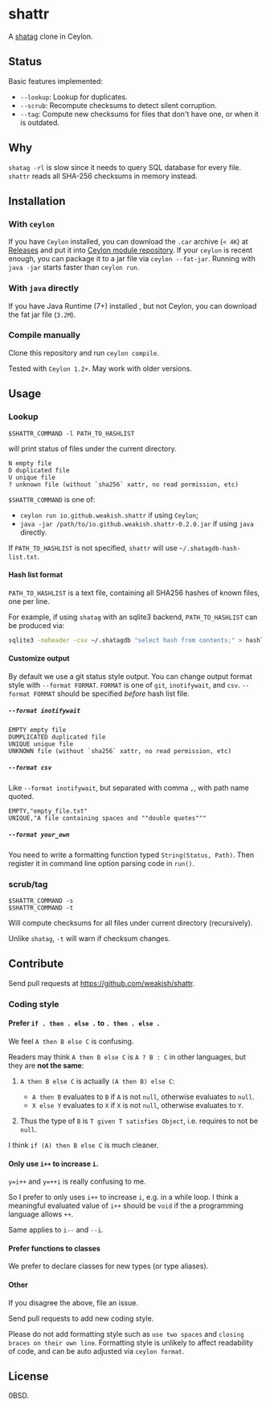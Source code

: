 shattr
========

A [shatag][] clone in Ceylon.

[shatag]: https://bitbucket.org/maugier/shatag

Status
------

Basic features implemented:

- `--lookup`: Lookup for duplicates.
- `--scrub`: Recompute checksums to detect silent corruption.
- `--tag`: Compute new checksums for files that don't have one, or when it is outdated.

Why
----

`shatag -rl` is slow since it needs to query SQL database for every file.
`shattr` reads all SHA-256 checksums in memory instead.

Installation
--------------

### With `ceylon`

If you have `Ceylon` installed, you can download the `.car` archive (`< 4K`) at
[Releases][] and put it into [Ceylon module repository][repo].
If your `ceylon` is recent enough, you can package it to a jar file via `ceylon --fat-jar`.
Running with `java -jar` starts faster than `ceylon run`.

[Releases]: https://github.com/weakish/shattr/releases
[repo]: http://ceylon-lang.org/documentation/1.2/reference/repository/

### With `java` directly

If you have Java Runtime (7+) installed , but not Ceylon,
you can download the fat jar file (`3.2M`).

### Compile manually

Clone this repository and run `ceylon compile`.

Tested with `Ceylon 1.2+`.
May work with older versions.

Usage
------

### Lookup

    $SHATTR_COMMAND -l PATH_TO_HASHLIST

will print status of files under the current directory.


    N empty file
    D duplicated file
    U unique file
    ? unknown file (without `sha256` xattr, no read permission, etc)


`$SHATTR_COMMAND` is one of:

- `ceylon run io.github.weakish.shattr` if using `Ceylon`;
- `java -jar /path/to/io.github.weakish.shattr-0.2.0.jar` if using `java` directly.

If `PATH_TO_HASHLIST` is not specified,
`shattr` will use `~/.shatagdb-hash-list.txt`.

#### Hash list format

`PATH_TO_HASHLIST` is a text file,
containing all SHA256 hashes of known files, one per line.

For example, if using `shatag` with an sqlite3 backend,
`PATH_TO_HASHLIST` can be produced via:

```sh
sqlite3 -noheader -csv ~/.shatagdb "select hash from contents;" > hashlist.csv
```

#### Customize output

By default we use a git status style output.
You can change output format style with `--format FORMAT`.
`FORMAT` is one of `git`, `inotifywait`, and `csv`.
`--format FORMAT` should be specified *before* hash list file.

##### `--format inotifywait`

    EMPTY empty file
    DUMPLICATED duplicated file
    UNIQUE unique file
    UNKNOWN file (without `sha256` xattr, no read permission, etc)

##### `--format csv`

Like `--format inotifywait`, but separated with comma `,`, with path name quoted.

    EMPTY,"empty_file.txt"
    UNIQUE,"A file containing spaces and ""double quotes"""

##### `--format your_own`

You need to write a formatting function typed `String(Status, Path)`.
Then register it in command line option parsing code in `run()`.

### scrub/tag

    $SHATTR_COMMAND -s
    $SHATTR_COMMAND -t

Will compute checksums for all files under current directory (recursively).

Unlike `shatag`, `-t` will warn if checksum changes.

Contribute
----------

Send pull requests at <https://github.com/weakish/shattr>.

### Coding style

#### Prefer `if . then . else .` to `. then . else .`

We feel `A then B else C` is confusing.

Readers may think `A then B else C` is `A ? B : C` in other languages, but they are **not the same**:

1. `A then B else C` is actually `(A then B) else C`:

	 * `A then B` evaluates to `B` if `A` is not `null`, otherwise evaluates to `null`.
	 * `X else Y` evaluates to `X` if `X` is not `null`, otherwise evaluates to `Y`.

2. Thus the type of `B` is `T given T satisfies Object`, i.e. requires to not be `null`.

I think `if (A) then B else C` is much cleaner.

#### Only use `i++` to increase `i`.

`y=i++` and `y=++i` is really confusing to me.

So I prefer to only uses `i++` to increase `i`, e.g. in a while loop.
I think a meaningful evaluated value of `i++` should be `void`
if the a programming language allows `++`.

Same applies to `i--` and `--i`.

#### Prefer functions to classes

We prefer to declare classes for new types (or type aliases).

#### Other

If you disagree the above, file an issue.

Send pull requests to add new coding style.

Please do not add formatting style such as `use two spaces` and `closing braces on their own line`.
Formatting style is unlikely to affect readability of code,
and can be auto adjusted via `ceylon format`.

License
--------

0BSD.


